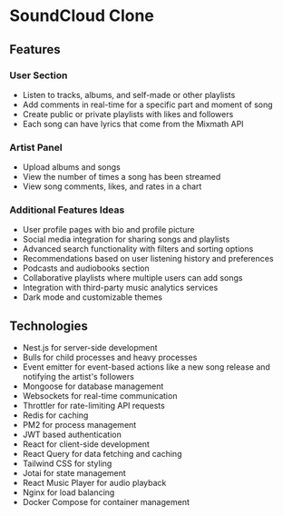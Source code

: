 # SoundCloud Clone

## Features
### User Section
- Listen to tracks, albums, and self-made or other playlists
- Add comments in real-time for a specific part and moment of song
- Create public or private playlists with likes and followers
- Each song can have lyrics that come from the Mixmath API

### Artist Panel
- Upload albums and songs
- View the number of times a song has been streamed
- View song comments, likes, and rates in a chart

### Additional Features Ideas
- User profile pages with bio and profile picture
- Social media integration for sharing songs and playlists
- Advanced search functionality with filters and sorting options
- Recommendations based on user listening history and preferences
- Podcasts and audiobooks section
- Collaborative playlists where multiple users can add songs
- Integration with third-party music analytics services
- Dark mode and customizable themes

## Technologies
- Nest.js for server-side development
- Bulls for child processes and heavy processes
- Event emitter for event-based actions like a new song release and notifying the artist's followers
- Mongoose for database management
- Websockets for real-time communication
- Throttler for rate-limiting API requests
- Redis for caching
- PM2 for process management
- JWT based authentication
- React for client-side development
- React Query for data fetching and caching
- Tailwind CSS for styling
- Jotai for state management
- React Music Player for audio playback
- Nginx for load balancing
- Docker Compose for container management
